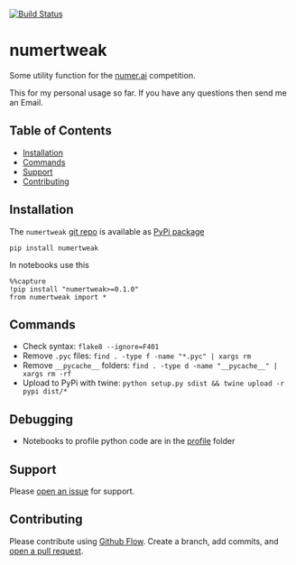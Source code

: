 [![Build Status](https://travis-ci.org/kmedian/numertweak.svg?branch=master)](https://travis-ci.org/kmedian/numertweak)
<!-- 
[![Binder](https://mybinder.org/badge.svg)](https://mybinder.org/v2/gh/kmedian/numertweak/master?urlpath=lab)
-->

# numertweak
Some utility function for the [numer.ai](https://numer.ai/rounds) competition.

This for my personal usage so far. 
If you have any questions then send me an Email.

## Table of Contents
* [Installation](#installation)
* [Commands](#commands)
* [Support](#support)
* [Contributing](#contributing)


## Installation
The `numertweak` [git repo](http://github.com/kmedian/numertweak) is available as [PyPi package](https://pypi.org/project/numertweak)

```
pip install numertweak
```

In notebooks use this

```
%%capture
!pip install "numertweak>=0.1.0"
from numertweak import *
```


## Commands
* Check syntax: `flake8 --ignore=F401`
* Remove `.pyc` files: `find . -type f -name "*.pyc" | xargs rm`
* Remove `__pycache__` folders: `find . -type d -name "__pycache__" | xargs rm -rf`
* Upload to PyPi with twine: `python setup.py sdist && twine upload -r pypi dist/*`


## Debugging
* Notebooks to profile python code are in the [profile](profile) folder


## Support
Please [open an issue](https://github.com/kmedian/numertweak/issues/new) for support.


## Contributing
Please contribute using [Github Flow](https://guides.github.com/introduction/flow/). Create a branch, add commits, and [open a pull request](https://github.com/kmedian/numertweak/compare/).
